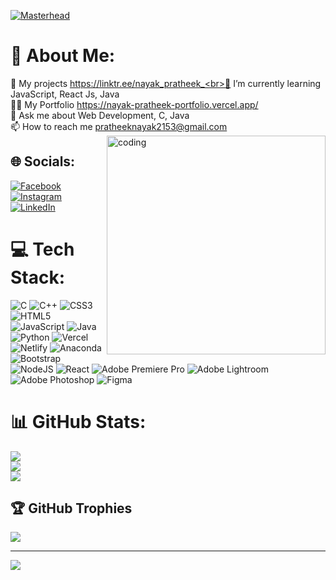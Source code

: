 [![Masterhead](https://user-images.githubusercontent.com/74038190/225813708-98b745f2-7d22-48cf-9150-083f1b00d6c9.gif)](https://nayak-pratheek-portfolio.vercel.app/)
# 💫 About Me:
🔭 My projects https://linktr.ee/nayak_pratheek_<br>🌱 I’m currently learning JavaScript, React Js, Java<br>👨‍💻 My Portfolio https://nayak-pratheek-portfolio.vercel.app/<br>💬 Ask me about Web Development, C, Java<br>📫 How to reach me pratheeknayak2153@gmail.com
<img src="https://media.tenor.com/YZPnGuPeZv8AAAAd/coding.gif" alt="coding" width=350 align="right" top="0">

## 🌐 Socials:
[![Facebook](https://img.shields.io/badge/Facebook-%231877F2.svg?logo=Facebook&logoColor=white)](https://facebook.com/https://www.facebook.com/profile.php?id=100091435612255) [![Instagram](https://img.shields.io/badge/Instagram-%23E4405F.svg?logo=Instagram&logoColor=white)](https://instagram.com/nayak_pratheek_) [![LinkedIn](https://img.shields.io/badge/LinkedIn-%230077B5.svg?logo=linkedin&logoColor=white)](https://linkedin.com/in/https://www.linkedin.com/in/pratheek-nayak-b-k-93751725a/) 

# 💻 Tech Stack:
![C](https://img.shields.io/badge/c-%2300599C.svg?style=for-the-badge&logo=c&logoColor=white) ![C++](https://img.shields.io/badge/c++-%2300599C.svg?style=for-the-badge&logo=c%2B%2B&logoColor=white) ![CSS3](https://img.shields.io/badge/css3-%231572B6.svg?style=for-the-badge&logo=css3&logoColor=white) ![HTML5](https://img.shields.io/badge/html5-%23E34F26.svg?style=for-the-badge&logo=html5&logoColor=white) ![JavaScript](https://img.shields.io/badge/javascript-%23323330.svg?style=for-the-badge&logo=javascript&logoColor=%23F7DF1E) ![Java](https://img.shields.io/badge/java-%23ED8B00.svg?style=for-the-badge&logo=openjdk&logoColor=white) ![Python](https://img.shields.io/badge/python-3670A0?style=for-the-badge&logo=python&logoColor=ffdd54) ![Vercel](https://img.shields.io/badge/vercel-%23000000.svg?style=for-the-badge&logo=vercel&logoColor=white) ![Netlify](https://img.shields.io/badge/netlify-%23000000.svg?style=for-the-badge&logo=netlify&logoColor=#00C7B7) ![Anaconda](https://img.shields.io/badge/Anaconda-%2344A833.svg?style=for-the-badge&logo=anaconda&logoColor=white) ![Bootstrap](https://img.shields.io/badge/bootstrap-%238511FA.svg?style=for-the-badge&logo=bootstrap&logoColor=white) ![NodeJS](https://img.shields.io/badge/node.js-6DA55F?style=for-the-badge&logo=node.js&logoColor=white) ![React](https://img.shields.io/badge/react-%2320232a.svg?style=for-the-badge&logo=react&logoColor=%2361DAFB) ![Adobe Premiere Pro](https://img.shields.io/badge/Adobe%20Premiere%20Pro-9999FF.svg?style=for-the-badge&logo=Adobe%20Premiere%20Pro&logoColor=white) ![Adobe Lightroom](https://img.shields.io/badge/Adobe%20Lightroom-31A8FF.svg?style=for-the-badge&logo=Adobe%20Lightroom&logoColor=white) ![Adobe Photoshop](https://img.shields.io/badge/adobe%20photoshop-%2331A8FF.svg?style=for-the-badge&logo=adobe%20photoshop&logoColor=white) ![Figma](https://img.shields.io/badge/figma-%23F24E1E.svg?style=for-the-badge&logo=figma&logoColor=white)
# 📊 GitHub Stats:
![](https://github-readme-stats.vercel.app/api?username=NayakPratheek&theme=dark&hide_border=false&include_all_commits=false&count_private=false)<br/>
![](https://github-readme-streak-stats.herokuapp.com/?user=NayakPratheek&theme=dark&hide_border=false)<br/>
![](https://github-readme-stats.vercel.app/api/top-langs/?username=NayakPratheek&theme=dark&hide_border=false&include_all_commits=false&count_private=false&layout=compact)

## 🏆 GitHub Trophies
![](https://github-profile-trophy.vercel.app/?username=NayakPratheek&theme=dracula&no-frame=false&no-bg=true&margin-w=4)

---
[![](https://visitcount.itsvg.in/api?id=NayakPratheek&icon=0&color=0)](https://visitcount.itsvg.in)

<!-- Proudly created with GPRM ( https://gprm.itsvg.in ) -->
